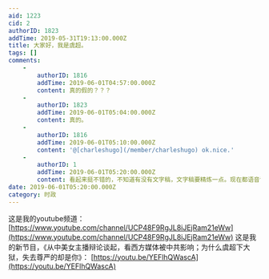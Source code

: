 ```yaml
---
aid: 1223
cid: 2
authorID: 1823
addTime: 2019-05-31T19:13:00.000Z
title: 大家好，我是虞超。
tags: []
comments:
    -
        authorID: 1816
        addTime: 2019-06-01T04:57:00.000Z
        content: 真的假的？？？
    -
        authorID: 1823
        addTime: 2019-06-01T05:04:00.000Z
        content: 真的。
    -
        authorID: 1816
        addTime: 2019-06-01T05:10:00.000Z
        content: '@[charleshugo](/member/charleshugo) ok.nice.'
    -
        authorID: 1
        addTime: 2019-06-01T05:20:00.000Z
        content: 看起来挺不错的，不知道有没有文字稿，文字稿要精炼一点。现在都语音识别了，文字稿应该也不难。
date: 2019-06-01T05:20:00.000Z
category: 时政
---
```


这是我的youtube频道： [https://www.youtube.com/channel/UCP48F9RgJL8iJEjRam21eWw](https://www.youtube.com/channel/UCP48F9RgJL8iJEjRam21eWw) 这是我的新节目，《从中美女主播辩论谈起，看西方媒体被中共影响；为什么虞超下大狱，失去尊严的却是你》： [https://youtu.be/YEFlhQWascA](https://youtu.be/YEFlhQWascA)
